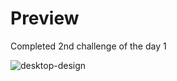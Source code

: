 # Preview

Completed 2nd challenge of the day 1

![desktop-design](https://user-images.githubusercontent.com/87152197/125755830-25f81e92-5a98-4a49-9886-cafd11533d7e.jpg)
